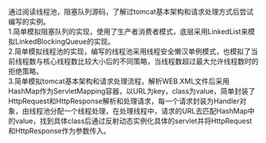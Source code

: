 通过阅读线程池，阻塞队列源码，了解过tomcat基本架构和请求处理方式后尝试编写的实例。<br/>
    1.简单模拟阻塞队列的实现，使用了生产者消费者模式，底层采用LinkedList来模拟LinkedBlockingQueue的实现。<br/>
    2.简单模拟线程池的实现，编写的线程池采用线程安全懒汉单例模式，也模拟了当前线程数与核心线程数比较大小后的不同策略，当线程数超过最大允许线程数时的拒绝策略。<br/>
    3.简单模拟tomcat基本架构和请求处理流程，解析WEB.XML文件后采用HashMap作为ServletMapping容器，以URL为key，class为value，简单封装了HttpRequest和HttpResponse解析和处理请求，每一个请求封装为Handler对象，由线程池分配一个线程处理，在处理线程中，请求的URL去匹配HashMap中的value，找到具体class后通过反射动态实例化具体的servlet并将HttpRequest和HttpResponse作为参数传入。

